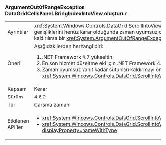 ### <a name="datagridcellspanelbringindexintoview-throws-argumentoutofrangeexception"></a>ArgumentOutOfRangeException DataGridCellsPanel.BringIndexIntoView oluşturur

|   |   |
|---|---|
|Ayrıntılar|<xref:System.Windows.Controls.DataGrid.ScrollIntoView(System.Object)> Sütun sanallaştırma etkinleştirilmiş ancak sütun genişliklerini henüz karar olduğunda zaman uyumsuz olarak çalışır.  Zaman uyumsuz iş gerçekleşmeden önce sütunları kaldırılırsa bir <xref:System.ArgumentOutOfRangeException?displayProperty=name> ortaya çıkabilir.|
|Öneri|Aşağıdakilerden herhangi biri:<ol><li>.NET Framework 4.7 yükseltin.</li><li>En son hizmet düzeltme eki için .NET Framework 4.6.2 yükleyin.</li><li>Zaman uyumsuz yanıt kadar sütunları kaldırmayı önlemek <xref:System.Windows.Controls.DataGrid.ScrollIntoView(System.Object)> tamamlandı.</li></ol>|
|Kapsam|Kenar|
|Sürüm|4.6.2|
|Tür|Çalışma zamanı|
|Etkilenen API’ler|<ul><li><xref:System.Windows.Controls.DataGrid.ScrollIntoView(System.Object)?displayProperty=nameWithType></li><li><xref:System.Windows.Controls.DataGrid.ScrollIntoView(System.Object,System.Windows.Controls.DataGridColumn)?displayProperty=nameWithType></li></ul>|

